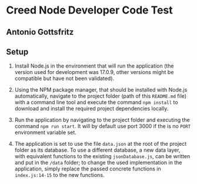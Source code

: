 # Creed Node Developer Code Test
## Antonio Gottsfritz

## Setup

1. Install Node.js in the environment that will run the application (the version used for development was 17.0.9, other versions might be compatible but have not been validated).

1. Using the NPM package manager, that should be installed with Node.js automatically, navigate to the project folder (path of this `README.md` file) with a command line tool and execute the command `npm install` to download and install the required project dependencies locally.

1. Run the application by navigating to the project folder and executing the command `npm run start`. It will by default use port 3000 if the is no `PORT` environment variable set.

1. The application is set to use the file `data.json` at the root of the project folder as its database. To use a different database, a new data layer, with equivalent functions to the existing `jsonDatabase.js`, can be written and put in the `/data` folder; to change the used implementation in the application, simply replace the passed concrete functions in `index.js:14-15` to the new functions.